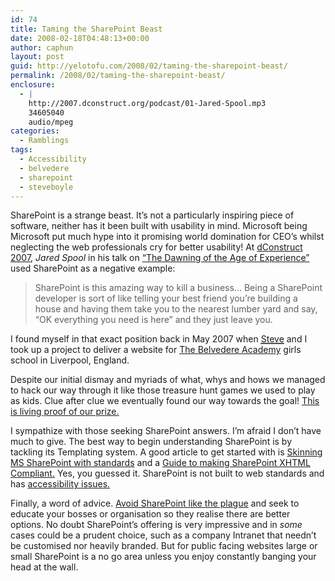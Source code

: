 ```yaml
---
id: 74
title: Taming the SharePoint Beast
date: 2008-02-18T04:48:13+00:00
author: caphun
layout: post
guid: http://yelotofu.com/2008/02/taming-the-sharepoint-beast/
permalink: /2008/02/taming-the-sharepoint-beast/
enclosure:
  - |
    http://2007.dconstruct.org/podcast/01-Jared-Spool.mp3
    34605040
    audio/mpeg
categories:
  - Ramblings
tags:
  - Accessibility
  - belvedere
  - sharepoint
  - steveboyle
---
```

SharePoint is a strange beast. It&#8217;s not a particularly inspiring piece of software, neither has it been built with usability in mind. Microsoft being Microsoft put much hype into it promising world domination for CEO&#8217;s whilst neglecting the web professionals cry for better usability! At [dConstruct 2007](http://2007.dconstruct.org/), <cite>Jared Spool</cite> in his talk on [&#8220;The Dawning of the Age of Experience&#8221;](http://2007.dconstruct.org/podcast/01-Jared-Spool.mp3) used SharePoint as a negative example:

<blockquote cite="http://2007.dconstruct.org/podcast/01-Jared-Spool.mp3">
  <p>
    SharePoint is this amazing way to kill a business&#8230; Being a SharePoint developer is sort of like telling your best friend you&#8217;re building a house and having them take you to the nearest lumber yard and say, &#8220;OK everything you need is here&#8221; and they just leave you.
  </p>
</blockquote>

I found myself in that exact position back in May 2007 when <a href="http://steveboyle.co.uk" rel="friend met"><abbr title="Steve Boyle">Steve</abbr></a> and I took up a project to deliver a website for [The Belvedere Academy](http://en.wikipedia.org/wiki/The_Belvedere_School) girls school in Liverpool, England.

Despite our initial dismay and myriads of what, whys and hows we managed to hack our way through it like those treasure hunt games we used to play as kids. Clue after clue we eventually found our way towards the goal! [This is living proof of our prize.](http://www.belvedereacademy.net)

I sympathize with those seeking SharePoint answers. I&#8217;m afraid I don&#8217;t have much to give. The best way to begin understanding SharePoint is by tackling its Templating system. A good article to get started with is [Skinning MS SharePoint with standards](http://cameronmoll.com/archives/2007/05/skinning_ms_sharepoint_with_st/) and a [Guide to making SharePoint XHTML Compliant.](http://blogs.provoke.co.nz/Zac/archive/2007/04/19/guide-to-making-sharepoint-xhtml-compliant.aspx) Yes, you guessed it. SharePoint is not built to web standards and has [accessibility issues.](http://www.accessifyforum.com/viewtopic.php?t=7290)

Finally, a word of advice. [Avoid SharePoint like the plague](http://www.cameronmoll.com/archives/2007/10/sharepoint_2007_pointedly_unskinnable/) and seek to educate your bosses or organisation so they realise there are better options. No doubt SharePoint&#8217;s offering is very impressive and in _some_ cases could be a prudent choice, such as a company Intranet that needn&#8217;t be customised nor heavily branded. But for public facing websites large or small SharePoint is a no go area unless you enjoy constantly banging your head at the wall.
